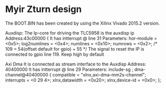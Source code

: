 # Myir Zturn design

The BOOT.BIN has been created by using the Xilinx Vivado 2015.2 version.

Auxdisp:
The Ip-core for driving the TLC5958 is the auxdisp ip
Address:43c00000 {
It has intterrupt @ line 31
Parameters: hor-module = <0x5>;
			log2numlines = <0x4>;
			numlines = <0x10>;
			numrows = <0x2>;
			/* 109 = 54(offset default for gpio) + 55 */
The signal to reset the IP is connected to gpio line 119. Keep high by default


Axi Dma
It is connected as stream interface to the Auxdisp
Address: 40400000
It has intterrupt @ line 29
Parameters: include-sg ;
			dma-channel@40400000 {
				compatible = "xlnx,axi-dma-mm2s-channel";
				interrupts = <0 29 4>;
				xlnx,datawidth = <0x20>;
				xlnx,device-id = <0x0>;
			};
